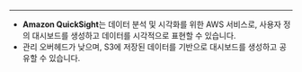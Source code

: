 
---

- **Amazon QuickSight**는 데이터 분석 및 시각화를 위한 AWS 서비스로, 사용자 정의 대시보드를 생성하고 데이터를 시각적으로 표현할 수 있습니다.
- 관리 오버헤드가 낮으며, S3에 저장된 데이터를 기반으로 대시보드를 생성하고 공유할 수 있습니다.

